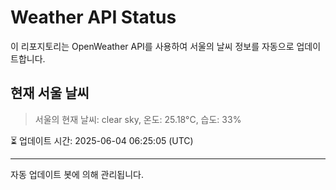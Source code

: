 
# Weather API Status

이 리포지토리는 OpenWeather API를 사용하여 서울의 날씨 정보를 자동으로 업데이트합니다.

## 현재 서울 날씨
> 서울의 현재 날씨: clear sky, 온도: 25.18°C, 습도: 33%

⏳ 업데이트 시간: 2025-06-04 06:25:05 (UTC)

---
자동 업데이트 봇에 의해 관리됩니다.
